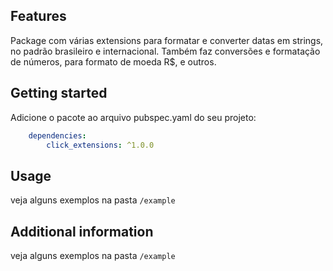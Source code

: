 
## Features

Package com várias extensions para formatar e converter datas em strings, no padrão brasileiro e internacional.
Também faz conversões e formatação de números, para formato de moeda R$, e outros.

## Getting started

Adicione o pacote ao arquivo pubspec.yaml do seu projeto:
```yaml
    dependencies:
        click_extensions: ^1.0.0
```

## Usage

veja alguns exemplos na pasta `/example` 

## Additional information

veja alguns exemplos na pasta `/example` 
